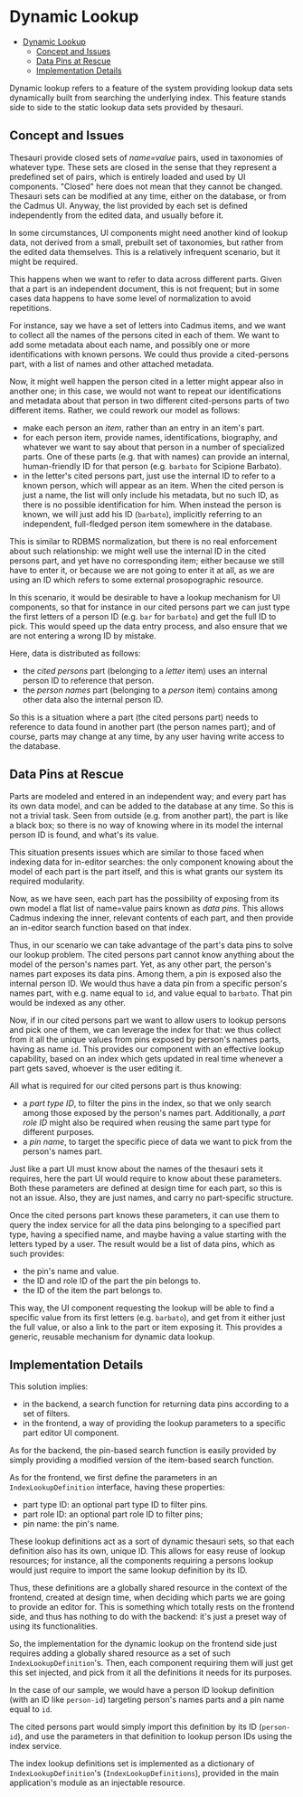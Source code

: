 # Dynamic Lookup

- [Dynamic Lookup](#dynamic-lookup)
  - [Concept and Issues](#concept-and-issues)
  - [Data Pins at Rescue](#data-pins-at-rescue)
  - [Implementation Details](#implementation-details)

Dynamic lookup refers to a feature of the system providing lookup data sets dynamically built from searching the underlying index. This feature stands side to side to the static lookup data sets provided by thesauri.

## Concept and Issues

Thesauri provide closed sets of _name=value_ pairs, used in taxonomies of whatever type. These sets are closed in the sense that they represent a predefined set of pairs, which is entirely loaded and used by UI components. "Closed" here does not mean that they cannot be changed. Thesauri sets can be modified at any time, either on the database, or from the Cadmus UI. Anyway, the list provided by each set is defined independently from the edited data, and usually before it.

In some circumstances, UI components might need another kind of lookup data, not derived from a small, prebuilt set of taxonomies, but rather from the edited data themselves. This is a relatively infrequent scenario, but it might be required.

This happens when we want to refer to data across different parts. Given that a part is an independent document, this is not frequent; but in some cases data happens to have some level of normalization to avoid repetitions.

For instance, say we have a set of letters into Cadmus items, and we want to collect all the names of the persons cited in each of them. We want to add some metadata about each name, and possibly one or more identifications with known persons. We could thus provide a cited-persons part, with a list of names and other attached metadata.

Now, it might well happen the person cited in a letter might appear also in another one; in this case, we would not want to repeat our identifications and metadata about that person in two different cited-persons parts of two different items. Rather, we could rework our model as follows:

- make each person an _item_, rather than an entry in an item's part.
- for each person item, provide names, identifications, biography, and whatever we want to say about that person in a number of specialized parts. One of these parts (e.g. that with names) can provide an internal, human-friendly ID for that person (e.g. `barbato` for Scipione Barbato).
- in the letter's cited persons part, just use the internal ID to refer to a known person, which will appear as an item. When the cited person is just a name, the list will only include his metadata, but no such ID, as there is no possible identification for him. When instead the person is known, we will just add his ID (`barbato`), implicitly referring to an independent, full-fledged person item somewhere in the database.

This is similar to RDBMS normalization, but there is no real enforcement about such relationship: we might well use the internal ID in the cited persons part, and yet have no corresponding item; either because we still have to enter it, or because we are not going to enter it at all, as we are using an ID which refers to some external prosopographic resource.

In this scenario, it would be desirable to have a lookup mechanism for UI components, so that for instance in our cited persons part we can just type the first letters of a person ID (e.g. `bar` for `barbato`) and get the full ID to pick. This would speed up the data entry process, and also ensure that we are not entering a wrong ID by mistake.

Here, data is distributed as follows:

- the _cited persons_ part (belonging to a _letter_ item) uses an internal person ID to reference that person.
- the _person names_ part (belonging to a _person_ item) contains among other data also the internal person ID.

So this is a situation where a part (the cited persons part) needs to reference to data found in another part (the person names part); and of course, parts may change at any time, by any user having write access to the database.

## Data Pins at Rescue

Parts are modeled and entered in an independent way; and every part has its own data model, and can be added to the database at any time. So this is not a trivial task. Seen from outside (e.g. from another part), the part is like a black box; so there is no way of knowing where in its model the internal person ID is found, and what's its value.

This situation presents issues which are similar to those faced when indexing data for in-editor searches: the only component knowing about the model of each part is the part itself, and this is what grants our system its required modularity.

Now, as we have seen, each part has the possibility of exposing from its own model a flat list of name=value pairs known as _data pins_. This allows Cadmus indexing the inner, relevant contents of each part, and then provide an in-editor search function based on that index.

Thus, in our scenario we can take advantage of the part's data pins to solve our lookup problem. The cited persons part cannot know anything about the model of the person's names part. Yet, as any other part, the person's names part exposes its data pins. Among them, a pin is exposed also the internal person ID. We would thus have a data pin from a specific person's names part, with e.g. name equal to `id`, and value equal to `barbato`. That pin would be indexed as any other.

Now, if in our cited persons part we want to allow users to lookup persons and pick one of them, we can leverage the index for that: we thus collect from it all the unique values from pins exposed by person's names parts, having as name `id`. This provides our component with an effective lookup capability, based on an index which gets updated in real time whenever a part gets saved, whoever is the user editing it.

All what is required for our cited persons part is thus knowing:

- a _part type ID_, to filter the pins in the index, so that we only search among those exposed by the person's names part. Additionally, a _part role ID_ might also be required when reusing the same part type for different purposes.
- a _pin name_, to target the specific piece of data we want to pick from the person's names part.

Just like a part UI must know about the names of the thesauri sets it requires, here the part UI would require to know about these parameters. Both these parameters are defined at design time for each part, so this is not an issue. Also, they are just names, and carry no part-specific structure.

Once the cited persons part knows these parameters, it can use them to query the index service for all the data pins belonging to a specified part type, having a specified name, and maybe having a value starting with the letters typed by a user.
The result would be a list of data pins, which as such provides:

- the pin's name and value.
- the ID and role ID of the part the pin belongs to.
- the ID of the item the part belongs to.

This way, the UI component requesting the lookup will be able to find a specific value from its first letters (e.g. `barbato`), and get from it either just the full value, or also a link to the part or item exposing it. This provides a generic, reusable mechanism for dynamic data lookup.

## Implementation Details

This solution implies:

- in the backend, a search function for returning data pins according to a set of filters.
- in the frontend, a way of providing the lookup parameters to a specific part editor UI component.

As for the backend, the pin-based search function is easily provided by simply providing a modified version of the item-based search function.

As for the frontend, we first define the parameters in an `IndexLookupDefinition` interface, having these properties:

- part type ID: an optional part type ID to filter pins.
- part role ID: an optional part role ID to filter pins;
- pin name: the pin's name.

These lookup definitions act as a sort of dynamic thesauri sets, so that each definition also has its own, unique ID. This allows for easy reuse of lookup resources; for instance, all the components requiring a persons lookup would just require to import the same lookup definition by its ID.

Thus, these definitions are a globally shared resource in the context of the frontend, created at design time, when deciding which parts we are going to provide an editor for. This is something which totally rests on the frontend side, and thus has nothing to do with the backend: it's just a preset way of using its functionalities.

So, the implementation for the dynamic lookup on the frontend side just requires adding a globally shared resource as a set of such `IndexLookupDefinition`'s. Then, each component requiring them will just get this set injected, and pick from it all the definitions it needs for its purposes.

In the case of our sample, we would have a person ID lookup definition (with an ID like `person-id`) targeting person's names parts and a pin name equal to `id`.

The cited persons part would simply import this definition by its ID (`person-id`), and use the parameters in that definition to lookup person IDs using the index service.

The index lookup definitions set is implemented as a dictionary of `IndexLookupDefinition`'s (`IndexLookupDefinitions`), provided in the main application's module as an injectable resource.
